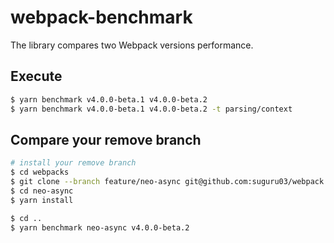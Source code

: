 # webpack-benchmark

The library compares two Webpack versions performance.

## Execute

```sh
$ yarn benchmark v4.0.0-beta.1 v4.0.0-beta.2
$ yarn benchmark v4.0.0-beta.1 v4.0.0-beta.2 -t parsing/context
```

## Compare your remove branch

```sh
# install your remove branch
$ cd webpacks
$ git clone --branch feature/neo-async git@github.com:suguru03/webpack.git neo-async
$ cd neo-async
$ yarn install

$ cd ..
$ yarn benchmark neo-async v4.0.0-beta.2
```
